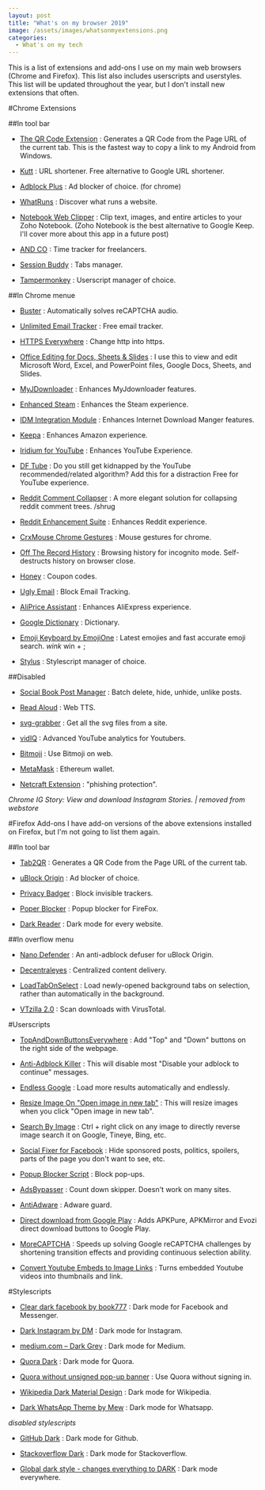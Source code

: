 ```yaml
---
layout: post
title: "What's on my browser 2019"
image: /assets/images/whatsonmyextensions.png
categories:
  - What's on my tech
---
```


This is a list of extensions and add-ons I use on my main web browsers (Chrome and Firefox). This list also includes userscripts and userstyles. This list will be updated throughout the year, but I don't install new extensions that often.

#Chrome Extensions

##In tool bar

* [The QR Code Extension](https://chrome.google.com/webstore/detail/the-qr-code-extension/oijdcdmnjjgnnhgljmhkjlablaejfeeb) : Generates a QR Code from the Page URL of the current tab. This is the fastest way to copy a link to my Android from Windows.

* [Kutt](https://chrome.google.com/webstore/detail/kutt/pklakpjfiegjacoppcodencchehlfnpd) : URL shortener. Free alternative to Google URL shortener.

* [Adblock Plus](https://chrome.google.com/webstore/detail/adblock-plus-free-ad-bloc/cfhdojbkjhnklbpkdaibdccddilifddb) : Ad blocker of choice. (for chrome)

* [WhatRuns](https://chrome.google.com/webstore/detail/whatruns/cmkdbmfndkfgebldhnkbfhlneefdaaip) : Discover what runs a website.

* [Notebook Web Clipper](https://chrome.google.com/webstore/detail/notebook-web-clipper/cneaciknhhaahhdediboeafhdlbdoodg) : Clip text, images, and entire articles to your Zoho Notebook. (Zoho Notebook is the best alternative to Google Keep. I'll cover more about this app in a future post)

* [AND CO](https://chrome.google.com/webstore/detail/and-co/cllajfedflpkeplbcojolihhlmmafmbb) : Time tracker for freelancers.

* [Session Buddy](https://chrome.google.com/webstore/detail/session-buddy/edacconmaakjimmfgnblocblbcdcpbko) : Tabs manager.

* [Tampermonkey](https://chrome.google.com/webstore/detail/tampermonkey/dhdgffkkebhmkfjojejmpbldmpobfkfo) : Userscript manager of choice.


##In Chrome menue

* [Buster](https://chrome.google.com/webstore/detail/buster-captcha-solver-for/mpbjkejclgfgadiemmefgebjfooflfhl) : Automatically solves reCAPTCHA audio.

* [Unlimited Email Tracker](https://chrome.google.com/webstore/detail/unlimited-email-tracker/gojogohjgpelafgaeejgelmplndppifh) : Free email tracker.

* [HTTPS Everywhere](https://chrome.google.com/webstore/detail/gcbommkclmclpchllfjekcdonpmejbdp) : Change http into https.

* [Office Editing for Docs, Sheets & Slides](https://chrome.google.com/webstore/detail/office-editing-for-docs-s/gbkeegbaiigmenfmjfclcdgdpimamgkj) : I use this to view and edit Microsoft Word, Excel, and PowerPoint files, Google Docs, Sheets, and Slides.

* [MyJDownloader](https://chrome.google.com/webstore/detail/myjdownloader-browser-ext/fbcohnmimjicjdomonkcbcpbpnhggkip) : Enhances MyJdownloader features.

* [Enhanced Steam](https://chrome.google.com/webstore/detail/okadibdjfemgnhjiembecghcbfknbfhg) : Enhances the Steam experience.

* [IDM Integration Module](https://chrome.google.com/webstore/detail/idm-integration-module/ngpampappnmepgilojfohadhhmbhlaek) : Enhances Internet Download Manger features.

* [Keepa](https://chrome.google.com/webstore/detail/neebplgakaahbhdphmkckjjcegoiijjo) : Enhances Amazon experience.

* [Iridium for YouTube](https://chrome.google.com/webstore/detail/iridium-for-youtube/gbjmgndncjkjfcnpfhgidhbgokofegbl) : Enhances YouTube Experience.

* [DF Tube](https://chrome.google.com/webstore/detail/mjdepdfccjgcndkmemponafgioodelna) : Do you still get kidnapped by the YouTube recommended/related algorithm? Add this for a distraction Free for YouTube experience.

* [Reddit Comment Collapser](https://chrome.google.com/webstore/detail/reddit-comment-collapser/njmimaecgocggclbecipdimilidimlpl) : A more elegant solution for collapsing reddit comment trees. /shrug

* [Reddit Enhancement Suite](https://chrome.google.com/webstore/detail/reddit-enhancement-suite/kbmfpngjjgdllneeigpgjifpgocmfgmb) : Enhances Reddit experience.

* [CrxMouse Chrome Gestures](https://chrome.google.com/webstore/detail/crxmouse-chrome-gestures/jlgkpaicikihijadgifklkbpdajbkhjo) : Mouse gestures for chrome.

* [Off The Record History](https://chrome.google.com/webstore/detail/djbaolpiihkcmmfjnjdmomeeheldhhdp) : Browsing history for incognito mode. Self-destructs history on browser close.

* [Honey](https://chrome.google.com/webstore/detail/bmnlcjabgnpnenekpadlanbbkooimhnj) : Coupon codes.

* [Ugly Email](https://chrome.google.com/webstore/detail/ldgiafaliifpknmgofiifianlnbgflgj) : Block Email Tracking.

* [AliPrice Assistant](https://chrome.google.com/webstore/detail/hihlaoogegdjakmdbpbilijdghoggkim) : Enhances AliExpress experience.

* [Google Dictionary](https://chrome.google.com/webstore/detail/google-dictionary-by-goog/mgijmajocgfcbeboacabfgobmjgjcoja) : Dictionary.

* [Emoji Keyboard by EmojiOne](https://chrome.google.com/webstore/detail/emoji-keyboard-by-emojion/ipdjnhgkpapgippgcgkfcbpdpcgifncb) : Latest emojies and fast accurate emoji search. *wink* win + ;

* [Stylus](https://chrome.google.com/webstore/detail/stylus/clngdbkpkpeebahjckkjfobafhncgmne) : Stylescript manager of choice.


##Disabled

* [Social Book Post Manager](https://chrome.google.com/webstore/detail/social-book-post-manager/ljfidlkcmdmmibngdfikhffffdmphjae) : Batch delete, hide, unhide, unlike posts.

* [Read Aloud](https://chrome.google.com/webstore/detail/read-aloud-a-text-to-spee/hdhinadidafjejdhmfkjgnolgimiaplp) : Web TTS.

* [svg-grabber](https://chrome.google.com/webstore/detail/svg-grabber-get-all-the-s/ndakggdliegnegeclmfgodmgemdokdmg) : Get all the svg files from a site.

* [vidIQ](https://chrome.google.com/webstore/detail/vidiq-vision-for-youtube/pachckjkecffpdphbpmfolblodfkgbhl) : Advanced YouTube analytics for Youtubers.

* [Bitmoji](https://chrome.google.com/webstore/detail/bitmoji/bfgdeiadkckfbkeigkoncpdieiiefpig) : Use Bitmoji on web.

* [MetaMask](https://chrome.google.com/webstore/detail/metamask/nkbihfbeogaeaoehlefnkodbefgpgknn) : Ethereum wallet.

* [Netcraft Extension](https://chrome.google.com/webstore/detail/netcraft-extension/bmejphbfclcpmpohkggcjeibfilpamia) : "phishing protection".

*Chrome IG Story: View and download Instagram Stories. | removed from webstore*


#Firefox Add-ons
I have add-on versions of the above extensions installed on Firefox, but I'm not going to list them again.

##In tool bar

* [Tab2QR](https://addons.mozilla.org/en-US/firefox/addon/tab2qr/) : Generates a QR Code from the Page URL of the current tab.

* [uBlock Origin](https://addons.mozilla.org/en-US/firefox/addon/ublock-origin/) :  Ad blocker of choice.

* [Privacy Badger](https://addons.mozilla.org/en-US/firefox/addon/privacy-badger17/) : Block invisible trackers.

* [Poper Blocker](https://addons.mozilla.org/en-US/firefox/addon/poper-blocker-pop-up-blocker/) : Popup blocker for FireFox.

* [Dark Reader](https://addons.mozilla.org/en-US/firefox/addon/darkreader/) : Dark mode for every website.


##In overflow menu

* [Nano Defender](https://addons.mozilla.org/en-US/firefox/addon/nano-defender-firefox/) : An anti-adblock defuser for uBlock Origin.

* [Decentraleyes](https://addons.mozilla.org/en-US/firefox/addon/decentraleyes/) : Centralized content delivery.

* [LoadTabOnSelect](https://addons.mozilla.org/en-US/firefox/addon/loadtabonselect/) : Load newly-opened background tabs on selection, rather than automatically in the background.

* [VTzilla 2.0](https://addons.mozilla.org/en-US/firefox/addon/vtzilla/) : Scan downloads with VirusTotal.


#Userscripts

* [TopAndDownButtonsEverywhere](https://openuserjs.org/scripts/MAX30/TopAndDownButtonsEverywhere) : Add "Top" and "Down" buttons on the right side of the webpage.
  
* [Anti-Adblock Killer](https://openuserjs.org/scripts/reek/Anti-Adblock_Killer_Reek) : This will disable most "Disable your adblock to continue" messages.

* [Endless Google](https://openuserjs.org/scripts/tumpio/Endless_Google) : Load more results automatically and endlessly.

* [Resize Image On "Open image in new tab"](https://greasyfork.org/en/scripts/2312-resize-image-on-open-image-in-new-tab) : This will resize images when you click "Open image in new tab".

* [Search By Image](https://greasyfork.org/en/scripts/2998-search-by-image) : Ctrl + right click on any image to directly reverse image search it on Google, Tineye, Bing, etc.

* [Social Fixer for Facebook](https://socialfixer.com/index.html) :  Hide sponsored posts, politics, spoilers, parts of the page you don't want to see, etc.

* [Popup Blocker Script](https://greasyfork.org/en/scripts/37654-popup-blocker-script) : Block pop-ups.

* [AdsBypasser](https://adsbypasser.github.io/) : Count down skipper. Doesn't work on many sites.

* [AntiAdware](https://greasyfork.org/en/scripts/4294-antiadware) : Adware guard.

* [Direct download from Google Play](https://greasyfork.org/en/scripts/33005-direct-download-from-google-play) : Adds APKPure, APKMirror and Evozi direct download buttons to Google Play.

* [MoreCAPTCHA](https://greasyfork.org/en/scripts/31088-morecaptcha) : Speeds up solving Google reCAPTCHA challenges by shortening transition effects and providing continuous selection ability.

* [Convert Youtube Embeds to Image Links](https://openuserjs.org/scripts/elundmark/Convert_Youtube_Embeds_to_Image_Links) :  Turns embedded Youtube videos into thumbnails and link.


#Stylescripts

* [Clear dark facebook by book777](https://userstyles.org/styles/136318/) : Dark mode for Facebook and Messenger.

* [Dark Instagram by DM](https://userstyles.org/styles/152606/) : Dark mode for Instagram.

* [medium.com – Dark Grey](http://userstyles.org/styles/137280) : Dark mode for Medium.

* [Quora Dark](http://userstyles.org/styles/104706) : Dark mode for Quora.

* [Quora without unsigned pop-up banner](http://userstyles.org/styles/163176) : Use Quora without signing in.

* [Wikipedia Dark Material Design](http://userstyles.org/styles/122072) : Dark mode for Wikipedia.

* [Dark WhatsApp Theme by Mew](http://userstyles.org/styles/142096) : Dark mode for Whatsapp.

*disabled stylescripts*

* [GitHub Dark](http://userstyles.org/styles/37035) : Dark mode for Github.

* [Stackoverflow Dark](http://userstyles.org/styles/35345) : Dark mode for Stackoverflow.

* [Global dark style - changes everything to DARK](http://userstyles.org/styles/31267) : Dark mode everywhere.
